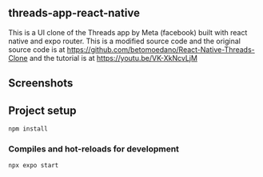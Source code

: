 ## threads-app-react-native
This is a UI clone of the Threads app by Meta (facebook) built with react native and expo router. This is a modified source code and the original source code is at https://github.com/betomoedano/React-Native-Threads-Clone and the tutorial is at https://youtu.be/VK-XkNcvLjM

## Screenshots

## Project setup
```
npm install
```

### Compiles and hot-reloads for development
```
npx expo start
```